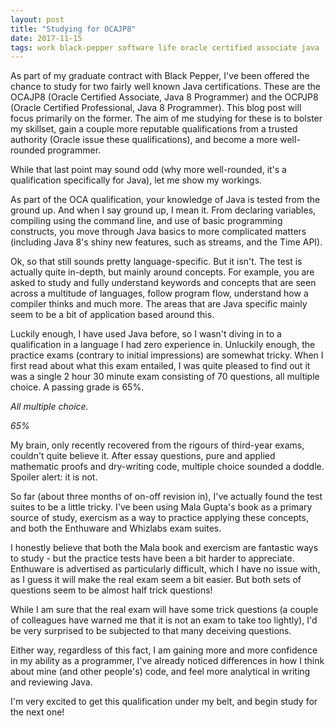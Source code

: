 ```yaml
---
layout: post
title: "Studying for OCAJP8"
date: 2017-11-15
tags: work black-pepper software life oracle certified associate java
---
```


As part of my graduate contract with Black Pepper, I've been offered the chance to study for two fairly well known Java certifications. These are the OCAJP8 (Oracle Certified Associate, Java 8 Programmer) and the OCPJP8 (Oracle Certified Professional, Java 8 Programmer). This blog post will focus primarily on the former. The aim of me studying for these is to bolster my skillset, gain a couple more reputable qualifications from a trusted authority (Oracle issue these qualifications), and become a more well-rounded programmer.

While that last point may sound odd (why more well-rounded, it's a qualification specifically for Java), let me show my workings.

As part of the OCA qualification, your knowledge of Java is tested from the ground up. And when I say ground up, I mean it. From declaring variables, compiling using the command line, and use of basic programming constructs, you move through Java basics to more complicated matters (including Java 8's shiny new features, such as streams, and the Time API).

Ok, so that still sounds pretty language-specific. But it isn't. The test is actually quite in-depth, but mainly around concepts. For example, you are asked to study and fully understand keywords and concepts that are seen across a multitude of languages, follow program flow, understand how a compiler thinks and much more. The areas that are Java specific mainly seem to be a bit of application based around this.

Luckily enough, I have used Java before, so I wasn't diving in to a qualification in a language I had zero experience in. Unluckily enough, the practice exams (contrary to initial impressions) are somewhat tricky. When I first read about what this exam entailed, I was quite pleased to find out it was a single 2 hour 30 minute exam consisting of 70 questions, all multiple choice. A passing grade is 65%.

*All multiple choice.*

*65%*

My brain, only recently recovered from the rigours of third-year exams, couldn't quite believe it. After essay questions, pure and applied mathematic proofs and dry-writing code, multiple choice sounded a doddle. Spoiler alert: it is not.

So far (about three months of on-off revision in), I've actually found the test suites to be a little tricky. I've been using Mala Gupta's book as a primary source of study, exercism as a way to practice applying these concepts, and both the Enthuware and Whizlabs exam suites.

I honestly believe that both the Mala book and exercism are fantastic ways to study - but the practice tests have been a bit harder to appreciate. Enthuware is advertised as particularly difficult, which I have no issue with, as I guess it will make the real exam seem a bit easier. But both sets of questions seem to be almost half trick questions!

While I am sure that the real exam will have some trick questions (a couple of colleagues have warned me that it is not an exam to take too lightly), I'd be very surprised to be subjected to that many deceiving questions.

Either way, regardless of this fact, I am gaining more and more confidence in my ability as a programmer, I've already noticed differences in how I think about mine (and other people's) code, and feel more analytical in writing and reviewing Java.

I'm very excited to get this qualification under my belt, and begin study for the next one!
